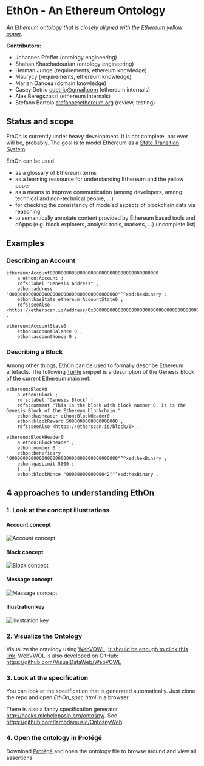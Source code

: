 # EthOn - An Ethereum Ontology
_An Ethereum ontology that is closely aligned with the [Ethereum yellow paper](https://github.com/ethereum/yellowpaper)._

__Contributors:__
* Johannes Pfeffer (ontology engineering)
* Shahan Khatchadourian (ontology engineering)
* Herman Junge (requirements, ethereum knowledge)
* Maurycy (requirements, ethereum knowledge)
* Marian Oancea (domain knowledge)
* Casey Detrio cdetrio@gmail.com (ethereum internals)
* Alex Beregszaszi (ethereum internals)
* Stefano Bertolo <stefano@ethereum.org> (review, testing)

## Status and scope
EthOn is currently under heavy development. It is not complete, nor ever will be, probably. The goal is to model Ethereum as a [State Transition System](https://en.wikipedia.org/wiki/Transition_system).

EthOn can be used
* as a glossary of Ethereum terms
* as a learning ressource for understanding Ethereum and the yellow paper
* as a means to improve communication (among developers, among technical and non-technical people, ...)
* for checking the consistency of modeled aspects of blockchain data via reasoning
* to semantically annotate content provided by Ethereum based tools and dApps (e.g. block explorers, analysis tools, markets, ...)
(incomplete list)

## Examples
### Describing an Account

    ethereum:Account0000000000000000000000000000000000000000
        a ethon:Account ;
        rdfs:label "Genesis Address" ;
        ethon:address "0000000000000000000000000000000000000000"^^xsd:hexBinary ;
        ethon:hasState ethereum:AccountState0 ;
        rdfs:seeAlso <https://etherscan.io/address/0x0000000000000000000000000000000000000000> .
    
    ethereum:AccountState0
        ethon:accountBalance 0 ;
        ethon:accountNonce 0 .
        

### Describing a Block
Among other things, EthOn can be used to formally describe Ethereum artefacts. 
The following [Turtle](https://www.w3.org/TR/turtle/) snippet is a description of the Genesis Block of the current Ethereum main net.

    ethereum:Block0
        a ethon:Block ;
        rdfs:label "Genesis Block" ;
        rdfs:comment "This is the block with block number 0. It is the Genesis Block of the Ethereum blockchain."
        ethon:hasHeader ethon:BlockHeader0 ;
        ethon:blockReward 5000000000000000000 ;
        rdfs:seeAlso <https://etherscan.io/block/0> .
        
    ethereum:BlockHeader0
        a ethon:Blockheader ;
        ethon:number 0 ;
        ethon:beneficary "0000000000000000000000000000000000000000"^^xsd:hexBinary ;
        ethon:gasLimit 5000 ;
        [...]
        ethon:blockNonce "0000000000000042"^^xsd:hexBinary .

## 4 approaches to understanding EthOn
### 1. Look at the concept illustrations
#### Account concept
![Account concept](https://github.com/ConsenSys/ethereum-ontology/blob/master/spec_resources/img/account_concept.png)
#### Block concept
![Block concept](https://github.com/ConsenSys/ethereum-ontology/blob/master/spec_resources/img/block_concept.png)
#### Message concept
![Message concept](https://github.com/ConsenSys/ethereum-ontology/blob/master/spec_resources/img/message_concept.png)
#### Illustration key
![Illustration key](https://github.com/ConsenSys/ethereum-ontology/blob/master/spec_resources/img/key.png)

### 2. Visualize the Ontology
Visualize the ontology using [WebVOWL](http://vowl.visualdataweb.org/webvowl/).
[It should be enough to click this link](http://vowl.visualdataweb.org/webvowl/#iri=https://raw.githubusercontent.com/ConsenSys/ethereum-ontology/master/ethon.rdf?token=ABeN2FXA5BqQMkSypsnxRyvsbDQwgZGKks5YUVL0wA%3D%3D). 
WebVWOL is also developed on GitHub: https://github.com/VisualDataWeb/WebVOWL

### 3. Look at the specification
You can look at the specification that is generated automatically. Just clone the repo and open _EthOn_spec.html_ in a browser.

There is also a fancy specification generator http://hacks.michelepasin.org/ontospy/. See https://github.com/lambdamusic/OntospyWeb.

### 4. Open the ontology in Protégé
Download [Protégé](http://protege.stanford.edu/) and open the ontology file to browse around and view all assertions.